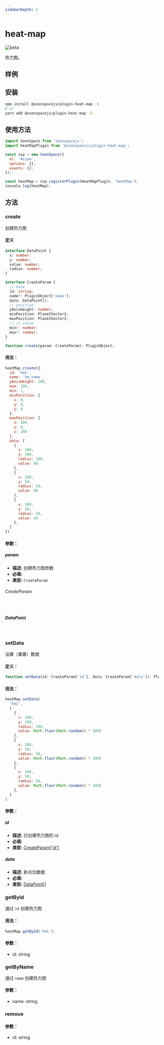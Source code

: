 ```yaml
---
sidebarDepth: 2
---
```


# heat-map

![beta](https://img.shields.io/npm/v/@soonspacejs/plugin-heat-map/latest.svg)

热力图。

## 样例

<Docs-Iframe src="plugin/heatMap.html" />

## 安装

```bash
npm install @soonspacejs/plugin-heat-map -S
# or
yarn add @soonspacejs/plugin-heat-map -S
```

## 使用方法

```js {2,10}
import SoonSpace from 'soonspacejs';
import HeatMapPlugin from '@soonspacejs/plugin-heat-map';

const ssp = new SoonSpace({
  el: '#view',
  options: {},
  events: {},
});

const heatMap = ssp.registerPlugin(HeatMapPlugin, 'heatMap');
consolo.log(heatMap);
```

## 方法

### create
创建热力图

#### 定义

```ts
interface DataPoint {
  x: number;
  y: number;
  value: number;
  radius: number;
}

interface CreateParam {
  // base
  id: string;
  name?: PluginObject['name'];
  data: DataPoint[];
  // position
  yAxisHeight: number;
  minPosition: PlaneIVector2;
  maxPosition: PlaneIVector2;
  // // value
  min?: number;
  max?: number;
}

function create(param: CreateParam): PluginObject;
```

#### 用法：

```js
heatMap.create({
  id: 'hm1',
  name: 'hm_name',
  yAxisHeight: 100,
  max: 100,
  min: 1,
  minPosition: {
    x: 0,
    y: 0,
    z: 0
  },
  maxPosition: {
    x: 200,
    y: 0,
    z: 200
  },
  data: [
    {
      x: 100,
      y: 100,
      radius: 100,
      value: 80
    },
    {
      x: 200,
      y: 50,
      radius: 50,
      value: 80
    },
    {
      x: 100,
      y: 50,
      radius: 50,
      value: 80
    },
  ]
})
```

#### 参数：

##### param

- **描述:** 创建热力图参数
- **必填:** <Base-RequireIcon :isRequire="true"/>
- **类型:** `CreateParam`

###### CreateParam

<br>
<Docs-Table 
    :data="[
      {
        prop: 'id', desc: '热力图对象 ID', type: 'string', require: true, default: ''
      },
      {
        prop: 'name', desc: '热力图对象名称', type: 'string', require: false, default: ' '
      },
      {
        prop: 'data', desc: '热力图数据', type: 'DataPoint', require: true, default: '', link: '#datapoint'
      },
      {
        prop: 'max', desc: '数据中单点值大于等于该值时，以最深热力颜色展示', type: 'number', require: false, default: '100'
      },
      {
        prop: 'min', desc: '数据中单点值小于等于该值时，以最浅热力颜色展示', type: 'number', require: false, default: '1'
      },
      {
        prop: 'yAxisHeight', desc: '空间高度', type: 'number', require: true, default: ''
      },
      {
        prop: 'minPosition', desc: '热力图绘制区域最小点', type: 'Position', require: true, default: '', link: '../guide/types.html#position'
      },
      {
        prop: 'mxaPosition', desc: '热力图绘制区域最小点', type: 'Position', require: true, default: '', link: '../guide/types.html#position'
      },
    ]"
/>

##### DataPoint

<br>
<Docs-Table 
    :data="[
      {
        prop: 'x', desc: '点位在热力图区域的水平位置', type: 'number', require: true, default: ''
      },
      {
        prop: 'y', desc: '点位在热力图区域的垂直位置', type: 'number', require: true, default: ''
      },
      {
        prop: 'radius', desc: '热力点半径', type: 'number', require: true, default: ''
      },
      {
        prop: 'value', desc: '热力值', type: 'number', require: true, default: ''
      }
    ]"
/>

### setData
设置（重置）数据

#### 定义：
```ts
function setData(id: CreateParam['id'], data: CreateParam['data']): PluginObject | void
```

#### 用法：
```js
heatMap.setData(
  'hm1',
  [
    {
      x: 100,
      y: 100,
      radius: 100,
      value: Math.floor(Math.random() * 100)
    },
    {
      x: 200,
      y: 50,
      radius: 50,
      value: Math.floor(Math.random() * 100)
    },
    {
      x: 100,
      y: 50,
      radius: 50,
      value: Math.floor(Math.random() * 100)
    },
  ]
)
```

#### 参数：

##### id
- **描述:** 已创建热力图的 id
- **必填:** <Base-RequireIcon :isRequire="true"/>
- **类型:** [CreateParam['id']](#createparam)

##### data
- **描述:** 新点位数据
- **必填:** <Base-RequireIcon :isRequire="true"/>
- **类型:** [DataPoint[]](#datapoint)

### getById
通过 `id` 创建热力图

#### 用法：

```js
heatMap.getById('hm1');
```

#### 参数：

- id: string

### getByName

通过 `name` 创建热力图

#### 参数：

- name: string

### remove

#### 参数：

- id: string
